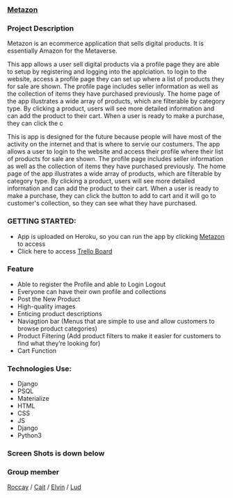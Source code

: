 ### [Metazon](https://metazon.herokuapp.com/)


### Project Description 
Metazon is an ecommerce application that sells digital products. It is essentially Amazon for the Metaverse. 

This app allows a user sell digital products via a profile page they are able to setup by registering and logging into the applciation. to login to the website, access a profile page they can set up where a list of products they for sale are shown. The profile page includes seller information as well as the collection of items they have purchased previously. The home page of the app illustrates a wide array of products, which are filterable by category type. By clicking a product, users will see more detailed information and can add the product to their cart. When a user is ready to make a purchase, they can click the c

This is app is designed for the future because people will have most of the activity on the internet and that is where to servie our costumers. The app allows a user to login to the website and access their profile where their list of products for sale are shown. The profile page includes seller information as well as the collection of items they have purchased previously. The home page of the app illustrates a wide array of products, which are filterable by category type. By clicking a product, users will see more detailed information and can add the product to their cart. When a user is ready to make a purchase, they can click the button to add to cart and it will go to customer's collection, so they can see what they have purchased.

### GETTING STARTED:

- App is uploaded on Heroku, so you can run the app by clicking [Metazon](https://metazon.herokuapp.com/) to access 
- Click here to access [Trello Board](https://trello.com/b/eTO21UiG/sei-project-3)

### Feature 

- Able to register the Profile and able to Login Logout
- Everyone can have their own profile and collections
- Post the New Product
- High-quality images
- Enticing product descriptions
- Naviagtion bar (Menus that are simple to use and allow customers to browse product categories)
- Product Filtering (Add product filters to make it easier for customers to find what they’re looking for)
- Cart Function



### Technologies Use:

- Django
- PSQL
- Materialize
- HTML
- CSS
- JS
- Django
- Python3

### Screen Shots is down below 



### Group member 

[Roccay](https://github.com/Roccay) / [Cait](https://github.com/caitbrock) / [Elvin](https://github.com/elvinhatamov) / [Lud](https://github.com/ludlin886) 


